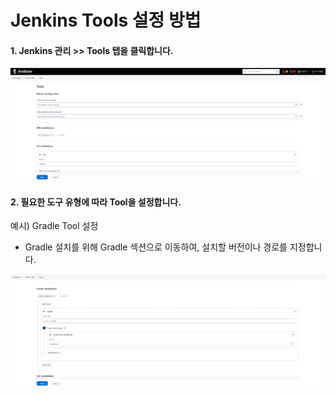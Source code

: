 # Jenkins Tools 설정 방법

#### 1. Jenkins 관리 >> Tools 탭을 클릭합니다.

![tools-1](images/tools-1.png)

#### 2. 필요한 도구 유형에 따라 Tool을 설정합니다.

예시) Gradle Tool 설정

- Gradle 설치를 위해 Gradle 섹션으로 이동하여, 설치할 버전이나 경로를 지정합니다. 

![tools-2](images/tools-2.png)
